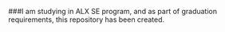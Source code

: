 ###I am studying in ALX SE program, and as part of graduation requirements, this repository has been created.

